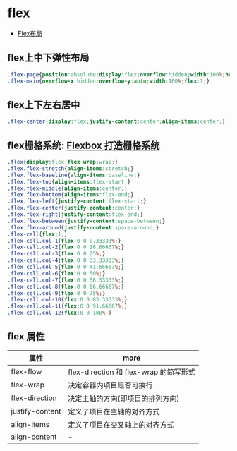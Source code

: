 # flex

- [Flex布局](http://www.ruanyifeng.com/blog/2015/07/flex-grammar.html?utm_source=tuicool)

## flex上中下弹性布局

```css
.flex-page{position:absolute;display:flex;overflow:hidden;width:100%;height:100%;flex-direction:column;}
.flex-main{overflow-x:hidden;overflow-y:auto;width:100%;flex:1;}
```

## flex上下左右居中

```css
.flex-center{display:flex;justify-content:center;align-items:center;}
```

## flex栅格系统: [Flexbox 打造栅格系统](http://stephenzhao.github.io/2016/08/04/css-flexbox-grid-layout)

```css
.flex{display:flex;flex-wrap:wrap;}
.flex.flex-stretch{align-items:stretch;}
.flex.flex-baseline{align-items:baseline;}
.flex.flex-top{align-items:flex-start;}
.flex.flex-middle{align-items:center;}
.flex.flex-bottom{align-items:flex-end;}
.flex.flex-left{justify-content:flex-start;}
.flex.flex-center{justify-content:center;}
.flex.flex-right{justify-content:flex-end;}
.flex.flex-between{justify-content:space-between;}
.flex.flex-around{justify-content:space-around;}
.flex-cell{flex:1;}
.flex-cell.col-1{flex:0 0 8.33333%;}
.flex-cell.col-2{flex:0 0 16.66667%;}
.flex-cell.col-3{flex:0 0 25%;}
.flex-cell.col-4{flex:0 0 33.33333%;}
.flex-cell.col-5{flex:0 0 41.66667%;}
.flex-cell.col-6{flex:0 0 50%;}
.flex-cell.col-7{flex:0 0 58.33333%;}
.flex-cell.col-8{flex:0 0 66.66667%;}
.flex-cell.col-9{flex:0 0 75%;}
.flex-cell.col-10{flex:0 0 83.33333%;}
.flex-cell.col-11{flex:0 0 91.66667%;}
.flex-cell.col-12{flex:0 0 100%;}
```

## flex 属性

| 属性              | more                             |
|-----------------|----------------------------------|
| flex-flow       | flex-direction 和 flex-wrap 的简写形式 |
| flex-wrap       | 决定容器内项目是否可换行                     |
| flex-direction  | 决定主轴的方向(即项目的排列方向)                |
| justify-content | 定义了项目在主轴的对齐方式                    |
| align-items     | 定义了项目在交叉轴上的对齐方式                  |
| align-content   | -                                |
